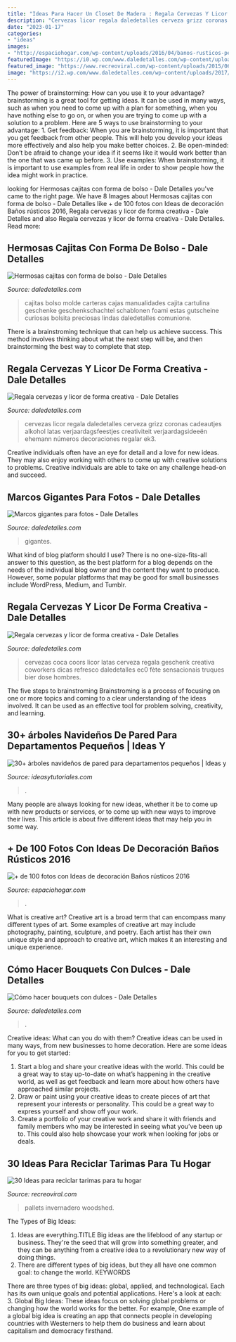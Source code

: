 ```yaml
---
title: "Ideas Para Hacer Un Closet De Madera : Regala Cervezas Y Licor De Forma Creativa"
description: "Cervezas licor regala daledetalles cerveza grizz coronas cadeautjes alkohol latas verjaardagsfeestjes creativiteit verjaardagsideeën ehemann números decoraciones regalar ek3"
date: "2023-01-17"
categories:
- "ideas"
images:
- "http://espaciohogar.com/wp-content/uploads/2016/04/banos-rusticos-pequenos-ceramica.jpg"
featuredImage: "https://i0.wp.com/www.daledetalles.com/wp-content/uploads/2016/08/marco-para-foto6.jpg?resize=528%2C960"
featured_image: "https://www.recreoviral.com/wp-content/uploads/2015/06/30-ideas-pallets-bases-diy-26.jpg"
image: "https://i2.wp.com/www.daledetalles.com/wp-content/uploads/2017/05/regala-cervezas-y-licor-de-forma-creativa4.jpg?resize=564%2C1061"
---
```



The power of brainstorming: How can you use it to your advantage?
brainstorming is a great tool for getting ideas. It can be used in many ways, such as when you need to come up with a plan for something, when you have nothing else to go on, or when you are trying to come up with a solution to a problem. Here are 5 ways to use brainstorming to your advantage: 1. Get feedback: When you are brainstorming, it is important that you get feedback from other people. This will help you develop your ideas more effectively and also help you make better choices. 2. Be open-minded: Don’t be afraid to change your idea if it seems like it would work better than the one that was came up before. 3. Use examples: When brainstorming, it is important to use examples from real life in order to show people how the idea might work in practice. 
	

		
looking for Hermosas cajitas con forma de bolso - Dale Detalles you've came to the right page. We have 8 Images about Hermosas cajitas con forma de bolso - Dale Detalles like + de 100 fotos con Ideas de decoración Baños rústicos 2016, Regala cervezas y licor de forma creativa - Dale Detalles and also Regala cervezas y licor de forma creativa - Dale Detalles. Read more:
		
    
## Hermosas Cajitas Con Forma De Bolso - Dale Detalles

<img loading=lazy src="https://i0.wp.com/www.daledetalles.com/wp-content/uploads/2017/05/cajita-con-forma-de-bolsa1.jpg" onerror="this.onerror=null;this.src='https://tse3.mm.bing.net/th?id=OIP.TgDbECgj-cgyft50BfBRygHaH2&amp;pid=15.1';" alt="Hermosas cajitas con forma de bolso - Dale Detalles">

_Source: daledetalles.com_

>cajitas bolso molde carteras cajas manualidades cajita cartulina geschenke geschenkschachtel schablonen foami estas gutscheine curiosas bolsita preciosas lindas daledetalles comunione. 

	

There is a brainstroming technique that can help us achieve success. This method involves thinking about what the next step will be, and then brainstorming the best way to complete that step.

    
## Regala Cervezas Y Licor De Forma Creativa - Dale Detalles

<img loading=lazy src="https://i2.wp.com/www.daledetalles.com/wp-content/uploads/2017/05/regala-cervezas-y-licor-de-forma-creativa4.jpg?resize=564%2C1061" onerror="this.onerror=null;this.src='https://tse4.mm.bing.net/th?id=OIP.zAzYPM8rtXHrrSV3E3uolAHaN7&amp;pid=15.1';" alt="Regala cervezas y licor de forma creativa - Dale Detalles">

_Source: daledetalles.com_

>cervezas licor regala daledetalles cerveza grizz coronas cadeautjes alkohol latas verjaardagsfeestjes creativiteit verjaardagsideeën ehemann números decoraciones regalar ek3. 

	

Creative individuals often have an eye for detail and a love for new ideas. They may also enjoy working with others to come up with creative solutions to problems. Creative individuals are able to take on any challenge head-on and succeed.

    
## Marcos Gigantes Para Fotos - Dale Detalles

<img loading=lazy src="https://i0.wp.com/www.daledetalles.com/wp-content/uploads/2016/08/marco-para-foto6.jpg?resize=528%2C960" onerror="this.onerror=null;this.src='https://tse2.mm.bing.net/th?id=OIP.J1ydcVYpZawH6QLiFH_v4wHaNd&amp;pid=15.1';" alt="Marcos gigantes para fotos - Dale Detalles">

_Source: daledetalles.com_

>gigantes. 

	

What kind of blog platform should I use?
There is no one-size-fits-all answer to this question, as the best platform for a blog depends on the needs of the individual blog owner and the content they want to produce. However, some popular platforms that may be good for small businesses include WordPress, Medium, and Tumblr.

    
## Regala Cervezas Y Licor De Forma Creativa - Dale Detalles

<img loading=lazy src="https://i0.wp.com/www.daledetalles.com/wp-content/uploads/2017/05/regala-cervezas-y-licor-de-forma-creativa2.jpg?resize=564%2C751" onerror="this.onerror=null;this.src='https://tse4.mm.bing.net/th?id=OIP.20i4NJz9Q5sIojUM4Ufj5AHaJ3&amp;pid=15.1';" alt="Regala cervezas y licor de forma creativa - Dale Detalles">

_Source: daledetalles.com_

>cervezas coca coors licor latas cerveza regala geschenk creativa coworkers dicas refresco daledetalles ec0 fète sensacionais truques bier dose hombres. 

	

The five steps to brainstroming
Brainstroming is a process of focusing on one or more topics and coming to a clear understanding of the ideas involved. It can be used as an effective tool for problem solving, creativity, and learning.

    
## 30+ árboles Navideños De Pared Para Departamentos Pequeños | Ideas Y

<img loading=lazy src="https://ideasytutoriales.com/wp-content/uploads/2018/11/Arbol-de-Navidad-para-Pared-10.jpg" onerror="this.onerror=null;this.src='https://tse3.mm.bing.net/th?id=OIP.21kRc5hS_8ki4ZiuEHpFwwHaNK&amp;pid=15.1';" alt="30+ árboles navideños de pared para departamentos pequeños | Ideas y">

_Source: ideasytutoriales.com_

>. 

	

Many people are always looking for new ideas, whether it be to come up with new products or services, or to come up with new ways to improve their lives. This article is about five different ideas that may help you in some way.

    
## + De 100 Fotos Con Ideas De Decoración Baños Rústicos 2016

<img loading=lazy src="http://espaciohogar.com/wp-content/uploads/2016/04/banos-rusticos-pequenos-ceramica.jpg" onerror="this.onerror=null;this.src='https://tse2.mm.bing.net/th?id=OIP.tZxWha2TGlw_zwGQuFL8DwHaJ3&amp;pid=15.1';" alt="+ de 100 fotos con Ideas de decoración Baños rústicos 2016">

_Source: espaciohogar.com_

>. 

	

What is creative art?
Creative art is a broad term that can encompass many different types of art. Some examples of creative art may include photography, painting, sculpture, and poetry. Each artist has their own unique style and approach to creative art, which makes it an interesting and unique experience.

    
## Cómo Hacer Bouquets Con Dulces - Dale Detalles

<img loading=lazy src="https://i2.wp.com/www.daledetalles.com/wp-content/uploads/2017/02/bouquet-con-dulces1.jpg" onerror="this.onerror=null;this.src='https://tse4.mm.bing.net/th?id=OIP.T4gxs0PBSD4TBIDBnoJpxwHaJ6&amp;pid=15.1';" alt="Cómo hacer bouquets con dulces - Dale Detalles">

_Source: daledetalles.com_

>. 

	

Creative ideas: What can you do with them?
Creative ideas can be used in many ways, from new businesses to home decoration. Here are some ideas for you to get started: 
1. Start a blog and share your creative ideas with the world. This could be a great way to stay up-to-date on what’s happening in the creative world, as well as get feedback and learn more about how others have approached similar projects. 
2. Draw or paint using your creative ideas to create pieces of art that represent your interests or personality. This could be a great way to express yourself and show off your work. 
3. Create a portfolio of your creative work and share it with friends and family members who may be interested in seeing what you’ve been up to. This could also help showcase your work when looking for jobs or deals. 

    
## 30 Ideas Para Reciclar Tarimas Para Tu Hogar

<img loading=lazy src="https://www.recreoviral.com/wp-content/uploads/2015/06/30-ideas-pallets-bases-diy-26.jpg" onerror="this.onerror=null;this.src='https://tse2.mm.bing.net/th?id=OIP.lzmJfTaAIfq3moqq9PKgEgHaJ4&amp;pid=15.1';" alt="30 Ideas para reciclar tarimas para tu hogar">

_Source: recreoviral.com_

>pallets invernadero woodshed. 

	

The Types of Big Ideas:
1. Ideas are everything.TITLE
Big ideas are the lifeblood of any startup or business. They're the seed that will grow into something greater, and they can be anything from a creative idea to a revolutionary new way of doing things.
2. There are different types of big ideas, but they all have one common goal: to change the world. KEYWORDS

There are three types of big ideas: global, applied, and technological. Each has its own unique goals and potential applications. Here's a look at each: 
3. Global Big Ideas: These ideas focus on solving global problems or changing how the world works for the better. For example, One example of a global big idea is creating an app that connects people in developing countries with Westerners to help them do business and learn about capitalism and democracy firsthand. 

